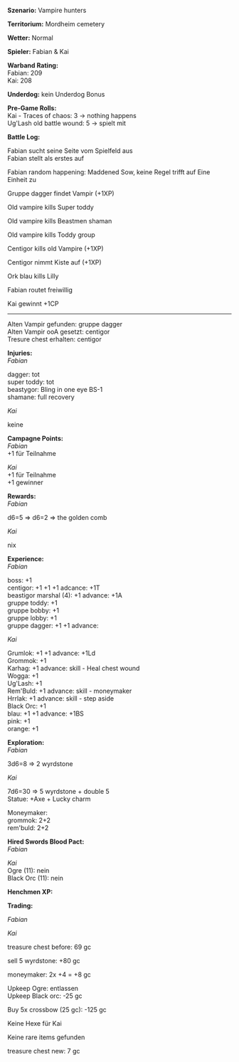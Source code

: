 **Szenario:** Vampire hunters  

**Territorium:** Mordheim cemetery   

**Wetter:**  Normal   

**Spieler:** Fabian & Kai  

**Warband Rating:**  
Fabian: 209  
Kai: 208  

**Underdog:** kein Underdog Bonus    

**Pre-Game Rolls:**   
Kai - Traces of chaos: 3 -> nothing happens  
Ug'Lash old battle wound: 5 -> spielt mit  

**Battle Log:**  

Fabian sucht seine Seite vom Spielfeld aus  
Fabian stellt als erstes auf  

Fabian random happening: Maddened Sow, keine Regel trifft auf Eine Einheit zu  

Gruppe dagger findet Vampir (+1XP)  

Old vampire kills Super toddy  

Old vampire kills Beastmen shaman  

Old vampire kills Toddy group  

Centigor kills old Vampire (+1XP)  

Centigor nimmt Kiste auf (+1XP)  

Ork blau kills Lilly  

Fabian routet freiwillig  

Kai gewinnt +1CP  


---

Alten Vampir gefunden: gruppe dagger  
Alten Vampir ooA gesetzt: centigor  
Tresure chest erhalten: centigor  

**Injuries:**  
*Fabian*  

dagger: tot  
super toddy: tot  
beastygor: Bling in one eye BS-1  
shamane: full recovery  

*Kai*  

keine  

**Campagne Points:**  
*Fabian*  
+1 für Teilnahme  

*Kai*  
+1 für Teilnahme   
+1 gewinner  

**Rewards:**  
*Fabian*   

d6=5 => d6=2 => the golden comb  

*Kai*   

nix

**Experience:**  
*Fabian*   

boss: +1   
centigor: +1 +1 +1 adcance: +1T   
beastigor marshal (4): +1 advance: +1A  
gruppe toddy: +1  
gruppe bobby: +1  
gruppe lobby: +1  
gruppe dagger: +1 +1 advance:  

*Kai*  

Grumlok: +1 +1 advance: +1Ld  
Grommok: +1  
Karhag: +1 advance: skill - Heal chest wound  
Wogga: +1  
Ug'Lash: +1  
Rem'Buld: +1 advance: skill - moneymaker  
Hrrlak: +1 advance: skill - step aside  
Black Orc: +1  
blau: +1 +1 advance: +1BS  
pink: +1   
orange: +1  

**Exploration:**  
*Fabian* 

3d6=8 => 2 wyrdstone  

*Kai*  

7d6=30 => 5 wyrdstone + double 5  
Statue: +Axe + Lucky charm  

Moneymaker:  
grommok: 2+2  
rem'buld: 2+2  

**Hired Swords Blood Pact:**  
*Fabian*   

*Kai*  
Ogre (11): nein  
Black Orc (11): nein  

**Henchmen XP:**  

**Trading:**  

*Fabian*   

*Kai* 

treasure chest before: 69 gc  

sell 5 wyrdstone: +80 gc  

moneymaker: 2x +4 = +8 gc

Upkeep Ogre: entlassen  
Upkeep Black orc: -25 gc  

Buy 5x crossbow (25 gc): -125 gc  

Keine Hexe für Kai  

Keine rare items gefunden  

treasure chest new: 7 gc  

